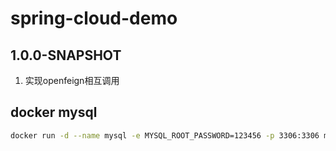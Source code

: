 # spring-cloud-demo

## 1.0.0-SNAPSHOT
1. 实现openfeign相互调用


## docker mysql
```bash
docker run -d --name mysql -e MYSQL_ROOT_PASSWORD=123456 -p 3306:3306 mysql:5.6.48
```